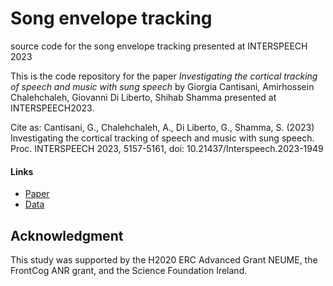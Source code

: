 # Song envelope tracking
source code for the song envelope tracking presented at INTERSPEECH 2023

This is the code repository for the paper 
_Investigating the cortical tracking of speech and music with sung speech_
by Giorgia Cantisani, Amirhossein Chalehchaleh, Giovanni Di Liberto, Shihab Shamma
presented at INTERSPEECH2023.

Cite as: Cantisani, G., Chalehchaleh, A., Di Liberto, G., Shamma, S. (2023) Investigating the cortical tracking of speech and music with sung speech. Proc. INTERSPEECH 2023, 5157-5161, doi: 10.21437/Interspeech.2023-1949

#### Links
- [Paper](https://www.isca-archive.org/interspeech_2023/cantisani23_interspeech.pdf)
- [Data](https://zenodo.org/records/10604361)

Acknowledgment
--------------
This study was supported by the H2020 ERC Advanced Grant NEUME, the FrontCog ANR grant, and the Science Foundation Ireland.
